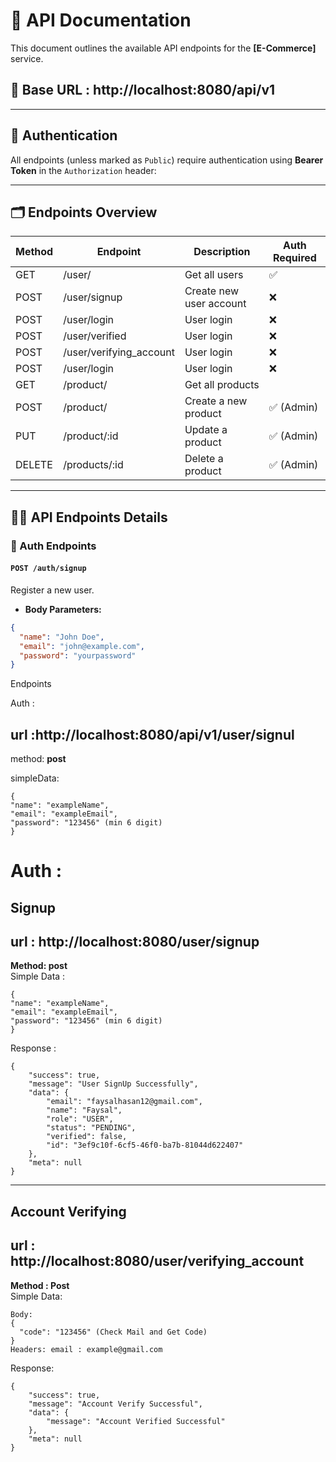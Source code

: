 # 📡 API Documentation

This document outlines the available API endpoints for the **[E-Commerce]** service.

## 📁 Base URL : http://localhost:8080/api/v1

---

## 🔐 Authentication

All endpoints (unless marked as `Public`) require authentication using **Bearer Token** in the `Authorization` header:

---

## 🗂️ Endpoints Overview

| Method | Endpoint                | Description             | Auth Required |
| ------ | ----------------------- | ----------------------- | ------------- |
| GET    | /user/                  | Get all users           | ✅            |
| POST   | /user/signup            | Create new user account | ❌            |
| POST   | /user/login             | User login              | ❌            |
| POST   | /user/verified          | User login              | ❌            |
| POST   | /user/verifying_account | User login              | ❌            |
| POST   | /user/login             | User login              | ❌            |
| GET    | /product/               | Get all products        |               |
| POST   | /product/               | Create a new product    | ✅ (Admin)    |
| PUT    | /product/:id            | Update a product        | ✅ (Admin)    |
| DELETE | /products/:id           | Delete a product        | ✅ (Admin)    |

---

## 🧑‍💻 API Endpoints Details

### 🔐 Auth Endpoints

#### `POST /auth/signup`

Register a new user.

- **Body Parameters:**

```json
{
  "name": "John Doe",
  "email": "john@example.com",
  "password": "yourpassword"
}
```

Endpoints

Auth :

## url :http://localhost:8080/api/v1/user/signul

method: **post**

simpleData:

```
{
"name": "exampleName",
"email": "exampleEmail",
"password": "123456" (min 6 digit)
}
```

# Auth :

## Signup

## url : http://localhost:8080/user/signup

**Method: post** <br>
Simple Data :

```
{
"name": "exampleName",
"email": "exampleEmail",
"password": "123456" (min 6 digit)
}
```

Response :

```
{
    "success": true,
    "message": "User SignUp Successfully",
    "data": {
        "email": "faysalhasan12@gmail.com",
        "name": "Faysal",
        "role": "USER",
        "status": "PENDING",
        "verified": false,
        "id": "3ef9c10f-6cf5-46f0-ba7b-81044d622407"
    },
    "meta": null
}
```

---

## Account Verifying

## url : http://localhost:8080/user/verifying_account

**Method : Post** <br>
Simple Data:

```
Body:
{
  "code": "123456" (Check Mail and Get Code)
}
Headers: email : example@gmail.com
```

Response:

```
{
    "success": true,
    "message": "Account Verify Successful",
    "data": {
        "message": "Account Verified Successful"
    },
    "meta": null
}
```
